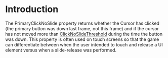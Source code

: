 # Introduction

The PrimaryClickNoSlide property returns whether the Cursor has clicked (the primary button was down last frame, not this frame) and if the cursor has not moved more than [ClickNoSlideThreshold](../../../../../frb/docs/index.php) during the time the button was down. This property is often used on touch screens so that the game can differentiate between when the user intended to touch and release a UI element versus when a slide-release was performed.
